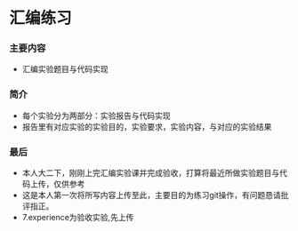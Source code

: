 # 汇编练习

### 主要内容
 - 汇编实验题目与代码实现

### 简介
 - 每个实验分为两部分：实验报告与代码实现
 - 报告里有对应实验的实验目的，实验要求，实验内容，与对应的实验结果

### 最后
 - 本人大二下，刚刚上完汇编实验课并完成验收，打算将最近所做实验题目与代码上传，仅供参考
 - 这是本人第一次将所写内容上传至此，主要目的为练习git操作，有问题恳请批评指正。
 - 7.experience为验收实验,先上传